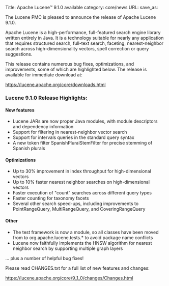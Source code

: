 Title: Apache Lucene™ 9.1.0 available
category: core/news
URL:
save_as:

The Lucene PMC is pleased to announce the release of Apache Lucene 9.1.0.

Apache Lucene is a high-performance, full-featured search engine library written entirely in Java. It is a technology suitable for nearly any application that requires structured search, full-text search, faceting, nearest-neighbor search across high-dimensionality vectors, spell correction or query suggestions.

This release contains numerous bug fixes, optimizations, and improvements, some of which are highlighted below. The release is available for immediate download at:

  <https://lucene.apache.org/core/downloads.html>

### Lucene 9.1.0 Release Highlights:

#### New features

 - Lucene JARs are now proper Java modules, with module descriptors and dependency information
 - Support for filtering in nearest-neighbor vector search
 - Support for intervals queries in the standard query syntax
 - A new token filter SpanishPluralStemFilter for precise stemming of Spanish plurals

#### Optimizations

 - Up to 30% improvement in index throughput for high-dimensional vectors 
 - Up to 10% faster nearest neighbor searches on high-dimensional vectors
 - Faster execution of "count" searches across different query types
 - Faster counting for taxonomy facets
 - Several other search speed-ups, including improvements to PointRangeQuery, MultiRangeQuery, and CoveringRangeQuery

#### Other

 - The test framework is now a module, so all classes have been moved from to org.apache.lucene.tests.* to avoid package name conflicts
 - Lucene now faithfully implements the HNSW algorithm for nearest neighbor search by supporting multiple graph layers

… plus a number of helpful bug fixes!

Please read CHANGES.txt for a full list of new features and changes:

  <https://lucene.apache.org/core/9_1_0/changes/Changes.html>
